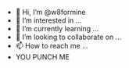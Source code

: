 - 👋 Hi, I’m @w8formine
- 👀 I’m interested in ...
- 🌱 I’m currently learning ...
- 💞️ I’m looking to collaborate on ...
- 📫 How to reach me ...
-    YOU PUNCH ME
<!---
w8formine/w8formine is a ✨ special ✨ repository because its `README.md` (this file) appears on your GitHub profile.
You can click the Preview link to take a look at your changes.
--->
